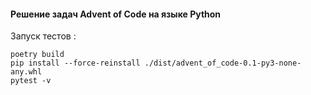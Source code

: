 #### Решение задач Advent of Code на языке Python

Запуск тестов :

```
poetry build
pip install --force-reinstall ./dist/advent_of_code-0.1-py3-none-any.whl
pytest -v
```

